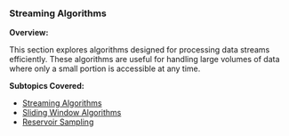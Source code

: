 ### **Streaming Algorithms**

**Overview:**

This section explores algorithms designed for processing data streams efficiently. These algorithms are useful for handling large volumes of data where only a small portion is accessible at any time.

**Subtopics Covered:**

- [Streaming Algorithms](./Extended_Euclid’s_Algorithm/README.md)
- [Sliding Window Algorithms](./Extended_Euclid’s_Algorithm/README.md)
- [Reservoir Sampling](./Extended_Euclid’s_Algorithm/README.md)


